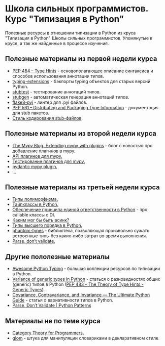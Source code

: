 # Школа сильных программистов. Курс "Типизация в Python"

Полезные ресурсы в отношении типизации в Python из круса "Типизация в Python" Школы
сильных программистов. Упомянутые в крусе, а так же найденные в процессе изучения.

## Полезные материалы из первой недели курса
* [PEP 484 – Type Hints](https://peps.python.org/pep-0484/) - основополагающее описание синтаксиса и способов использования аннотации типов.
* [typing-extensions](https://pypi.org/project/typing-extensions/) - бэкпорты typing объектов для старых версий Python. 
* [stubtest](https://mypy.readthedocs.io/en/stable/stubtest.html) - тестирование аннотаций типов.
* [stubgen](https://mypy.readthedocs.io/en/stable/stubgen.html) - автоматическая генерация аннотаций типов.
* [flake8-pyi](https://pypi.org/project/flake8-pyi/) - линтер для .pyi файлов.
* [PEP 561 – Distributing and Packaging Type Information](https://peps.python.org/pep-0561/) - документация для stub пакетов.
* [Стиль кодирования stub-файлов](https://github.com/python/typeshed/blob/master/CONTRIBUTING.md#stub-file-coding-style).

## Полезные материалы из второй недели курса
* [The Mypy Blog. Extending mypy with plugins](http://mypy-lang.blogspot.com/2019/03/extending-mypy-with-plugins.html) - блог с новостью про добавление плагинов в mypy.
* [API плагинов для mypy.](https://mypy.readthedocs.io/en/stable/extending_mypy.html)
* [Тестирование плагинов для mypy.](https://sobolevn.me/2019/08/testing-mypy-types)
* [pydantic mypy plugin.](https://pydantic-docs.helpmanual.io/mypy_plugin/)
* ...

## Полезные материалы из третьей недели курса
* [Типы полиморфизма.](https://medium.com/devschacht/polymorphism-207d9f9cd78)
* [Тайпклассы в Python.](https://sobolevn.me/2021/06/typeclasses-in-python)
* [Обеспечение принципа единой ответственности в Python](https://sobolevn.me/2019/03/enforcing-srp) - про callable классы с DI.
* [Каким мог бы быть асинк?](https://sobolevn.me/2020/06/how-async-should-have-been)
* [Типы высшего порядка в Python.](https://sobolevn.me/2020/10/higher-kinded-types-in-python)
* [phantom-types](https://github.com/antonagestam/phantom-types) - библиотека, позволяющая произвольно сужать встроенные типы без каких-либо затрат во время выполнения.
* [Parse, don’t validate.](https://lexi-lambda.github.io/blog/2019/11/05/parse-don-t-validate/)

## Другие пололезные материалы
* [Awesome Python Typing](https://github.com/typeddjango/awesome-python-typing) - большая коллекции ресурсов по типизации в Python.
* [Variance of generic types in Python](https://rednafi.github.io/reflections/variance-of-generic-types-in-python.html) - статься о разновидностях общих (generic) типов в Python ([PEP 483 – The Theory of Type Hints - Generic Types](https://peps.python.org/pep-0483/#generic-types)).
* [Covariance, Contravariance, and Invariance — The Ultimate Python Guide](https://blog.daftcode.pl/covariance-contravariance-and-invariance-the-ultimate-python-guide-8fabc0c24278) - статья о вариативности типов в Python.
* [Parse, Don’t Validate | Python Patterns](https://towardsdatascience.com/parse-dont-validate-f559372cca45)

## Материалы не по теме курса
* [Category Theory for Programmers.](https://github.com/hmemcpy/milewski-ctfp-pdf)
* [glom](https://github.com/mahmoud/glom) - штука для манипуляции словариками в декларативном стиле.
